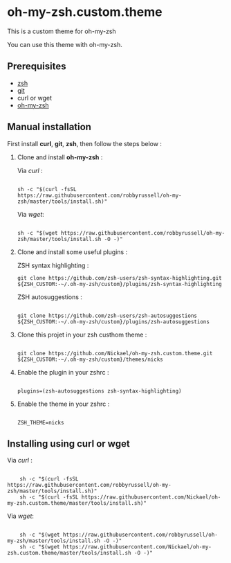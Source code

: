 # oh-my-zsh.custom.theme

This is a custom theme for oh-my-zsh

You can use this theme with oh-my-zsh.

## Prerequisites

* [zsh](https://github.com/robbyrussell/oh-my-zsh/wiki/Installing-ZSH)
* [git](https://git-scm.com/book/en/v2/Getting-Started-Installing-Git)
* curl or wget
* [oh-my-zsh](https://github.com/robbyrussell/oh-my-zsh)

## Manual installation

First install **curl**, **git**, **zsh**, then follow the steps below :

1. Clone and install **oh-my-zsh** :

    Via *curl* :

    ```shell

    sh -c "$(curl -fsSL https://raw.githubusercontent.com/robbyrussell/oh-my-zsh/master/tools/install.sh)"

    ```

    Via *wget*:

    ```shell

    sh -c "$(wget https://raw.githubusercontent.com/robbyrussell/oh-my-zsh/master/tools/install.sh -O -)"

    ```

2. Clone and install some useful plugins :

    ZSH syntax highlighting :

    ```shell
    git clone https://github.com/zsh-users/zsh-syntax-highlighting.git ${ZSH_CUSTOM:-~/.oh-my-zsh/custom}/plugins/zsh-syntax-highlighting

    ```

    ZSH autosuggestions :

    ```shell

    git clone https://github.com/zsh-users/zsh-autosuggestions ${ZSH_CUSTOM:-~/.oh-my-zsh/custom}/plugins/zsh-autosuggestions

    ```

3. Clone this projet in your zsh custhom theme :

    ```shell

    git clone https://github.com/Nickael/oh-my-zsh.custom.theme.git ${ZSH_CUSTOM:-~/.oh-my-zsh/custom}/themes/nicks

    ```

4. Enable the plugin in your zshrc :

    ```shell

    plugins=(zsh-autosuggestions zsh-syntax-highlighting)

    ```

5. Enable the theme in your zshrc :

    ```shell

    ZSH_THEME=nicks

    ```

## Installing using curl or wget

Via *curl* :

```shell

    sh -c "$(curl -fsSL https://raw.githubusercontent.com/robbyrussell/oh-my-zsh/master/tools/install.sh)"
    sh -c "$(curl -fsSL https://raw.githubusercontent.com/Nickael/oh-my-zsh.custom.theme/master/tools/install.sh)"

```

Via *wget*:

```shell

    sh -c "$(wget https://raw.githubusercontent.com/robbyrussell/oh-my-zsh/master/tools/install.sh -O -)"
    sh -c "$(wget https://raw.githubusercontent.com/Nickael/oh-my-zsh.custom.theme/master/tools/install.sh -O -)"

```
